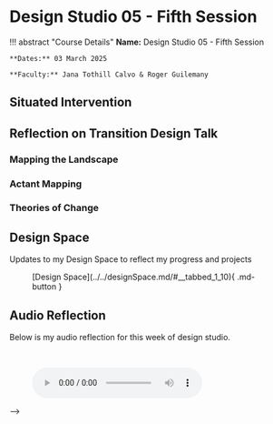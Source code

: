 # Design Studio 05 - Fifth Session 

!!! abstract "Course Details"
    **Name:** Design Studio 05 - Fifth Session 

    **Dates:** 03 March 2025

    **Faculty:** Jana Tothill Calvo & Roger Guilemany

## Situated Intervention 

## Reflection on Transition Design Talk 

### Mapping the Landscape 

### Actant Mapping

### Theories of Change 


## Design Space 

Updates to my Design Space to reflect my progress and projects

<figure markdown="span"> [Design Space](../../designSpace.md/#__tabbed_1_10){ .md-button } </figure> 

## Audio Reflection 

Below is my audio reflection for this week of design studio.

<br>
<figure markdown="span">
    <audio controls src="../../../audio/DesignStudioReflection_02Feb.mp3"></audio>
</figure> -->